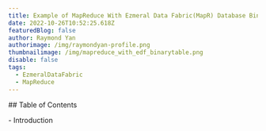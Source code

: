 ```yaml
---
title: Example of MapReduce With Ezmeral Data Fabric(MapR) Database Binary Table
date: 2022-10-26T10:52:25.618Z
featuredBlog: false
author: Raymond Yan
authorimage: /img/raymondyan-profile.png
thumbnailimage: /img/mapreduce_with_edf_binarytable.png
disable: false
tags:
  - EzmeralDataFabric
  - MapReduce
---
```

#﻿# Table of Contents

-﻿ Introduction
